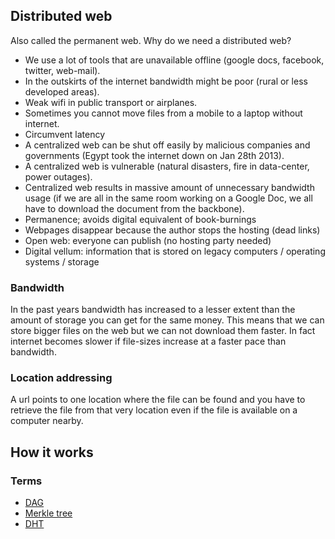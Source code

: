 ## Distributed web

Also called the permanent web. Why do we need a distributed web?

- We use a lot of tools that are unavailable offline (google docs, facebook, twitter, web-mail).
- In the outskirts of the internet bandwidth might be poor (rural or less developed areas).
- Weak wifi in public transport or airplanes.
- Sometimes you cannot move files from a mobile to a laptop without internet.
- Circumvent latency
- A centralized web can be shut off easily by malicious companies and governments (Egypt took the internet down on Jan 28th 2013).
- A centralized web is vulnerable (natural disasters, fire in data-center, power outages).
- Centralized web results in massive amount of unnecessary bandwidth usage (if we are all in the same room working on a Google Doc, we all have to download the document from the backbone).
- Permanence; avoids digital equivalent of book-burnings
- Webpages disappear because the author stops the hosting (dead links)
- Open web: everyone can publish (no hosting party needed)
- Digital vellum: information that is stored on legacy computers / operating systems / storage

### Bandwidth

In the past years bandwidth has increased to a lesser extent than the amount of storage you can get for the same money. This means that we can store bigger files on the web but we can not download them faster. In fact internet becomes slower if file-sizes increase at a faster pace than bandwidth.

### Location addressing

A url points to one location where the file can be found and you have to retrieve the file from that very location even if the file is available on a computer nearby.

## How it works


### Terms
- [DAG](https://en.wikipedia.org/wiki/Directed_acyclic_graph)
- [Merkle tree](https://en.wikipedia.org/wiki/Merkle_tree)
- [DHT](https://en.wikipedia.org/wiki/Distributed_hash_table)